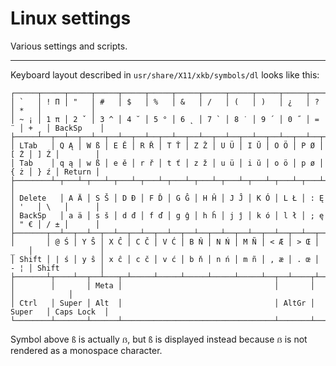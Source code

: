 # Linux settings

Various settings and scripts.

---
Keyboard layout described in `usr/share/X11/xkb/symbols/dl` looks like this:

```text
┌─────┬─────┬─────┬─────┬─────┬─────┬─────┬─────┬─────┬─────┬─────┬─────┬─────┬───────────┐
│ `   │ ! Π │ "   │ #   │ $   │ %   │ &   │ /   │ (   │ )   │ ¿   │ ?   │ *   │           │
│ ~ ¡ │ 1 π │ 2 ˇ │ 3 ^ │ 4 ˘ │ 5 ° │ 6 ˛ │ 7 ` │ 8 ˙ │ 9 ´ │ 0 ˝ │ = ¨ │ + ¸ │ BackSp    │
├─────┴──┬──┴──┬──┴──┬──┴──┬──┴──┬──┴──┬──┴──┬──┴──┬──┴──┬──┴──┬──┴──┬──┴──┬──┴──┬────────┤
│ LTab   │ Q Ą │ W ß │ E Ě │ R Ř │ T Ť │ Z Ž │ U Ü │ I Ŭ │ O Ö │ P Ø │ [ Ż │ ] Ź │        │
│ Tab    │ q ą │ w ß │ e ě │ r ř │ t ť │ z ž │ u ü │ i ŭ │ o ö │ p ø │ { ż │ } ź │ Return │
├────────┴─┬───┴─┬───┴─┬───┴─┬───┴─┬───┴─┬───┴─┬───┴─┬───┴─┬───┴─┬───┴─┬───┴─┬───┴─┐      │
│ Delete   │ A Ä │ S Š │ D Đ │ F Ď │ G Ĝ │ H Ĥ │ J Ĵ │ K Ó │ L Ł │ : Ę │ '   │ \   │      │
│ BackSp   │ a ä │ s š │ d đ │ f ď │ g ĝ │ h ĥ │ j ĵ │ k ó │ l ł │ ; ę │ " € │ / ± │      │
├───────┬──┴──┬──┴──┬──┴──┬──┴──┬──┴──┬──┴──┬──┴──┬──┴──┬──┴──┬──┴──┬──┴──┬──┴─────┴──────┤
│       │ @ Ś │ Y Ŝ │ X Ĉ │ C Č │ V Ć │ B Ň │ N Ń │ M Ñ │ < Æ │ > Œ │ _   │               │
│ Shift │ | ś │ y ŝ │ x ĉ │ c č │ v ć │ b ň │ n ń │ m ñ │ , æ │ . œ │ - ¦ │ Shift         │
├───────┴┬────┴──┬──┴───┬─┴─────┴─────┴─────┴─────┴─────┴──┬──┴────┬┴─────┴──┬────────────┤
│        │       │ Meta │                                  │       │         │            │
│ Ctrl   │ Super │ Alt  │                                  │ AltGr │ Super   │ Caps Lock  │
└────────┴───────┴──────┴──────────────────────────────────┴───────┴─────────┴────────────┘
```
Symbol above `ß` is actually `ẞ`, but `ß` is displayed instead because `ẞ` is not rendered as a monospace character.  
